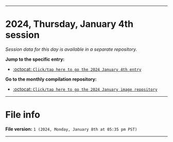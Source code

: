 
***

# 2024, Thursday, January 4th session

_Session data for this day is available in a separate repository._

**Jump to the specific entry:**

- [:octocat: `Click/tap here to go the 2024 January 4th entry`](https://github.com/seanpm2001/SeansLifeArchive_Images_ModernSmurfsVillage_Y2023_V6/tree/SeansLifeArchive_ModernSmurfsVillage_Y2023_V6_Main-dev/01_January/04/)

**Go to the monthly compilation repository:**

- [:octocat: `Click/tap here to go the 2024 January image repository`](https://github.com/seanpm2001/SeansLifeArchive_Images_ModernSmurfsVillage_Y2023_V6/)

***

# File info

**File version:** `1 (2024, Monday, January 8th at 05:35 pm PST)`

***
